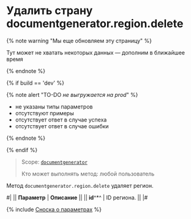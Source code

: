 # Удалить страну documentgenerator.region.delete

{% note warning "Мы еще обновляем эту страницу" %}

Тут может не хватать некоторых данных — дополним в ближайшее время

{% endnote %}

{% if build == 'dev' %}

{% note alert "TO-DO _не выгружается на prod_" %}

- не указаны типы параметров
- отсутствуют примеры
- отсутствует ответ в случае успеха
- отсутствует ответ в случае ошибки

{% endnote %}

{% endif %}

> Scope: [`documentgenerator`](../../scopes/permissions.md)
>
> Кто может выполнять метод: любой пользователь

Метод `documentgenerator.region.delete` удаляет регион.

#|
|| **Параметр** | **Описание** ||
|| **id**^*^ | ID региона. ||
|#

{% include [Сноска о параметрах](../../../_includes/required.md) %} 